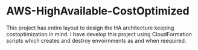 # AWS-HighAvailable-CostOptimized

This project has entire layout to design the HA architecture keeping costoptimization in mind. I have develop this project using CloudFormation scripts which creates and destroy envoirnments as and when reequired.
